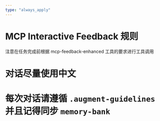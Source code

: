 ```yaml
---
type: "always_apply"
---
```


# MCP Interactive Feedback 规则

注意在任务完成前根据 mcp-feedback-enhanced 工具的要求进行工具调用

# 对话尽量使用中文

# 每次对话请遵循 `.augment-guidelines` 并且记得同步 `memory-bank`
